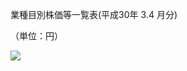 業種目別株価等一覧表(平成30年 $3.4$ 月分)

（単位：円）

![](https://www.nta.go.jp/tmp/047dbeeb-65b8-4584-a219-e874f351cfe7/images/ab6c5f157698b8b1f8b85e0518986c8cbf7b9722dae999da685760f2a40dd923.jpg)